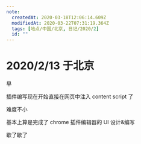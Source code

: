```yaml
---
note:
  createdAt: 2020-03-18T12:06:14.609Z
  modifiedAt: 2020-03-22T07:31:19.364Z
  tags: [地点/中国/北京, 日记/2020/2]
  id: ""
---
```


# 2020/2/13 于北京

<!-- @timer "date":"Thu Feb 13 2020 08:31:38 GMT+0800 (CST)" -->

早

<!-- @timer "date":"Thu Feb 13 2020 15:28:24 GMT+0800 (CST)","duration":"about 7 hours" -->

插件编写现在开始直接在网页中注入 content script 了

<!-- @timer "date":"Thu Feb 13 2020 20:31:50 GMT+0800 (CST)","duration":"about 5 hours" -->

难度不小

<!-- @timer "date":"Thu Feb 13 2020 22:59:23 GMT+0800 (CST)","duration":"about 2 hours" -->

基本上算是完成了 chrome 插件编辑器的 UI 设计&编写

<!-- @timer "date":"Thu Feb 13 2020 23:49:32 GMT+0800 (CST)","duration":"about 1 hour" -->

歇了歇了
